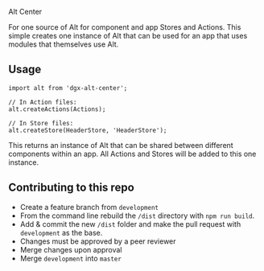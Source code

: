 Alt Center

For one source of Alt for component and app Stores and Actions. This simple creates one instance of Alt that can be used for an app that uses modules that themselves use Alt.

## Usage

    import alt from 'dgx-alt-center';

    // In Action files:
    alt.createActions(Actions);

    // In Store files:
    alt.createStore(HeaderStore, 'HeaderStore');

This returns an instance of Alt that can be shared between different components within an app. All Actions and Stores will be added to this one instance.

## Contributing to this repo
* Create a feature branch from `development`
* From the command line rebuild the `/dist` directory with `npm run build`.
* Add & commit the new `/dist` folder and make the pull request
  with `development` as the base.
* Changes must be approved by a peer reviewer
* Merge changes upon approval
* Merge `development` into `master`